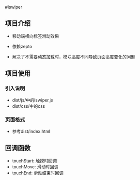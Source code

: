 #iswiper

## 项目介绍

* 移动端横向标签滑动效果
    
* 依赖zepto
   
* 解决了不需要动态加载时，模块高度不同导致页面高度变化的问题
	
## 项目使用

### 引入说明

- dist/js/中的iswiper.js
- dist/css/中的css

### 页面格式

- 参考dist/index.html   

## 回调函数

* touchStart: 触摸时回调   
* touchMove: 滑动时回调    
* touchEnd: 滑动结束时回调